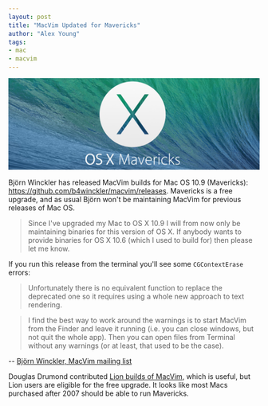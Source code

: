 ```yaml
---
layout: post
title: "MacVim Updated for Mavericks"
author: "Alex Young"
tags: 
- mac
- macvim
---
```


![Mavericks](/images/posts/mavericks.png)

Björn Winckler has released MacVim builds for Mac OS 10.9 (Mavericks): <https://github.com/b4winckler/macvim/releases>.  Mavericks is a free upgrade, and as usual Björn won't be maintaining MacVim for previous releases of Mac OS.

> Since I've upgraded my Mac to OS X 10.9 I will from now only be maintaining binaries for this version of OS X.  If anybody wants to provide binaries for OS X 10.6 (which I used to build for) then please let me know.

If you run this release from the terminal you'll see some `CGContextErase` errors:

> Unfortunately there is no equivalent function to replace the deprecated one so it requires using a whole new approach to text rendering.

> I find the best way to work around the warnings is to start MacVim from the Finder and leave it running (i.e. you can close windows, but not quit the whole app).  Then you can open files from Terminal without any warnings (or at least, that used to be the case).

-- [Björn Winckler, MacVim mailing list](https://groups.google.com/d/msg/vim_mac/dipbWXyUX1s/Vb2YSEoUChIJ)

Douglas Drumond contributed [Lion builds of MacVim](https://github.com/eee19/macvim/releases), which is useful, but Lion users are eligible for the free upgrade.  It looks like most Macs purchased after 2007 should be able to run Mavericks.
